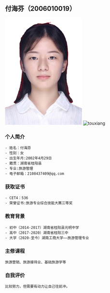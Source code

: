 ## 付海芬（2006010019）
![image](https://github.com/FuHaifen/FuHaifen.github.io/blob/main/touxiang.png)
<img width="128" alt="touxiang" src="https://user-images.githubusercontent.com/94836912/142987079-0508720f-514f-4852-a6a3-1c221f5de6d2.png">


### 个人简介


```个人简介
- 姓名：付海芬
- 性别：女
- 出生年月:2002年4月29日
- 籍贯：湖南省桂阳县
- 专业:旅游管理
- 电子邮箱：2108437409@qq.com
```

### 获取证书


```获取证书
- CET4：536
- 荣誉证书:旅游专业综合技能大赛三等奖
```

### 教育背景


```教育背景
- 初中（2014-2017）湖南省桂阳县光明中学
- 高中（2017-2020）湖南省桂阳三中
- 大学（2020-至今）湖南工商大学——旅游管理专业
```

### 主修课程


```主修课程
旅游营销、旅游接待业、基础旅游学等
```

### 自我评价


```自我评价
比较努力，但需要有动力让自己往前冲。
```



